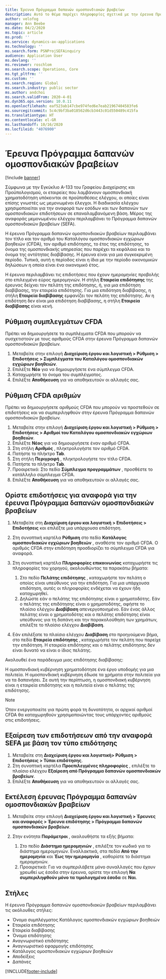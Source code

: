 ```yaml
---
title: Έρευνα Πρόγραμμα δαπανών ομοσπονδιακών βραβείων
description: Αυτό το θέμα παρέχει πληροφορίες σχετικά με την έρευνα Πρόγραμμα δαπανών ομοσπονδιακών βραβείων.
author: velofog
manager: Ann Beebe
ms.date: 04/2/2020
ms.topic: article
ms.prod: ''
ms.service: dynamics-ax-applications
ms.technology: ''
ms.search.form: PSNProjSEFAinquiry
audience: Application User
ms.devlang: ''
ms.reviewer: roschlom
ms.search.scope: Operations, Core
ms.tgt_pltfrm: ''
ms.custom: ''
ms.search.region: Global
ms.search.industry: public sector
ms.author: andchoi
ms.search.validFrom: 2020-4-01
ms.dyn365.ops.version: 10.0.11
ms.openlocfilehash: eaf523ab147cbe974fed6e7eab21967404583fe6
ms.sourcegitcommit: 5c4c9bf3ba018562d6cb3443c01d550489c415fa
ms.translationtype: HT
ms.contentlocale: el-GR
ms.lasthandoff: 10/16/2020
ms.locfileid: "4076900"
---
```

# <a name="schedule-of-expenditures-of-federal-awards-inquiry"></a>Έρευνα Πρόγραμμα δαπανών ομοσπονδιακών βραβείων

[!include [banner](../includes/banner.md)]

Σύμφωνα με την Εγκύκλιο Α-133 του Γραφείου Διαχείρισης και Προϋπολογισμού, οι εταιρείες που λαμβάνουν ομοσπονδιακή χρηματοδότηση υπόκεινται σε προϋποθέσεις ελέγχου, οι οποίες είναι επίσης γνωστές ως μεμονωμένοι έλεγχοι. Η διαδικασία ελέγχου χρησιμοποιείται για την αναφορά των εσόδων και των δαπανών των ομοσπονδιακών επιδοτήσεων σε επαναλαμβανόμενη βάση. Μέρος της αναφοράς μεμονωμένου ελέγχου περιλαμβάνει το Πρόγραμμα δαπανών ομοσπονδιακών βραβείων (SEFA).

Η έρευνα Πρόγραμμα δαπανών ομοσπονδιακών βραβείων περιλαμβάνει τον τίτλο και τον αριθμό του Καταλόγου ομοσπονδιακών εγχώριων βοηθειών (CFDA), τον αριθμό επιδότησης, το έτος της επιδότησης, το όνομα της ομοσπονδιακής υπηρεσίας που παρέχει τα κεφάλαια και το όνομα της οντότητας διαβίβασης. Η έρευνα είναι για μια συγκεκριμένη περίοδο. Τυπικά, αυτή η περίοδος είναι η ίδια με την περίοδο οικονομικών δηλώσεων η οποία είναι ένα οικονομικό έτος.

Η έρευνα περιλαμβάνει τις επιδοτήσεις που έχουν ημερομηνίες προβολής στο επιλεγμένο εύρος ημερομηνιών. Η στήλη **Εταιρεία επιδότησης** της έρευνας δείχνει τον πελάτη της επιδότησης, ή, για μια επιδότηση διαβίβασης, την εταιρεία επιδότησης. Για μια επιδότηση διαβίβασης, η στήλη **Εταιρεία διαβίβασης** εμφανίζει τον πελάτη της επιδότησης. Αν η επιδότηση δεν είναι μια επιδότηση διαβίβασης, η στήλη **Εταιρεία διαβίβασης** είναι κενή.

## <a name="set-up-the-cfda-clusters"></a>Ρύθμιση συμπλεγμάτων CFDA

Πρέπει να δημιουργήσετε τα συμπλέγματα CFDA που μπορούν να συσχετιστούν με τους αριθμούς CFDA στην έρευνα Πρόγραμμα δαπανών ομοσπονδιακών βραβείων.

1. Μεταβείτε στην επιλογή **Διαχείριση έργου και λογιστική \> Ρύθμιση \> Επιδοτήσεις \> Συμπλέγματα του Καταλόγου ομοσπονδιακών εγχώριων βοηθειών**.
2. Επιλέξτε **Νέο** για να δημιουργήσετε ένα σύμπλεγμα CFDA.
3. Καταχωρήστε το όνομα του συμπλέγματος.
4. Επιλέξτε **Αποθήκευση** για να αποθηκευτούν οι αλλαγές σας.

## <a name="set-up-cfda-numbers"></a>Ρύθμιση CFDA αριθμών

Πρέπει να δημιουργήσετε αριθμούς CFDA που μπορούν να προστεθούν σε επιδοτήσεις και να συμπεριληφθούν στην έρευνα Πρόγραμμα δαπανών ομοσπονδιακών βραβείων.

1. Μεταβείτε στην επιλογή **Διαχείριση έργου και λογιστική \> Ρύθμιση \> Επιδοτήσεις \> Αριθμοί του Καταλόγου ομοσπονδιακών εγχώριων βοηθειών**.
2. Επιλέξτε **Νέος** για να δημιουργήσετε έναν αριθμό CFDA.
3. Στη στήλη **Αριθμός** , πληκτρολογήστε τον αριθμό CFDA.
4. Πατήστε το πλήκτρο **Tab**.
5. Στη στήλη **Περιγραφή** , πληκτρολογήστε τον τίτλο CFDA.
6. Πατήστε το πλήκτρο **Tab**.
7. Προαιρετικό: Στο πεδίο **Σύμπλεγμα προγραμμάτων** , προσθέστε το κατάλληλο σύμπλεγμα CFDA.
8. Επιλέξτε **Αποθήκευση** για να αποθηκευτούν οι αλλαγές σας.

## <a name="set-up-grants-to-report-for-the-schedule-of-expenditures-of-federal-awards-inquiry"></a>Ορίστε επιδοτήσεις για αναφορά για την έρευνα Πρόγραμμα δαπανών ομοσπονδιακών βραβείων

1. Μεταβείτε στη **Διαχείριση έργου και λογιστική \> Επιδοτήσεις \> Επιδοτήσεις** και επιλέξτε μια υπάρχουσα επιδότηση.
2. Στη συνοπτική καρτέλα **Ρύθμιση** στο πεδίο **Κατάλογος ομοσπονδιακών εγχώριων βοηθειών** , αναθέστε τον αριθμό CFDA. Ο αριθμός CFDA στην επιδότηση προσδιορίζει το σύμπλεγμα CFDA για αναφορά.
3. Στη συνοπτική καρτέλα **Πληροφορίες επικοινωνίας** καταχωρήστε τις πληροφορίες του χορηγού, ακολουθώντας τα παρακάτω βήματα:

    1. Στο πεδίο **Πελάτης επιδότησης** , καταχωρήστε τον πελάτη ο οποίος είναι υπεύθυνος για την επιδότηση. Για μια υπάρχουσα επιδότηση, αυτές οι πληροφορίες ενδέχεται να έχουν ήδη καταχωρηθεί.
    2. Δηλώστε εάν ο πελάτης της επιδότησης είναι ο χρηματοδότης. Εάν ο πελάτης της επιδότησης είναι ο χρηματοδότης, αφήστε το πλαίσιο ελέγχου **Διαβίβαση** απενεργοποιημένο. Εάν ένας άλλος πελάτης είναι ο χρηματοδότης και ο πελάτης επιδότησης είναι υπεύθυνος για τη δαπάνη και την παρακολούθηση των χρημάτων, επιλέξτε το πλαίσιο ελέγχου **Διαβίβαση**.

4. Εάν επιλέξατε το πλαίσιο ελέγχου **Διαβίβαση** στο προηγούμενο βήμα, στο πεδίο **Εταιρεία επιδότησης** , καταχωρήστε τον πελάτη που παρείχε την επιδότηση. Η εταιρεία επιδότησης και ο πελάτης επιδότησης δεν είναι δυνατό να είναι ο ίδιος πελάτης.

Ακολουθεί ένα παράδειγμα μιας επιδότησης διαβίβασης:

Η ομοσπονδιακή κυβέρνηση χρηματοδότησε ένα έργο υποδομής για μια πολιτεία. Η ομοσπονδιακή κυβέρνηση έδωσε τα χρήματα στην πολιτεία για να τα δαπανήσει. Σε αυτή την περίπτωση, η ομοσπονδιακή κυβέρνηση είναι η εταιρεία επιδότησης και η πολιτεία είναι ο πελάτης της επιδότησης.

> [!NOTE] 
> Όταν ενεργοποιείτε για πρώτη φορά τη δυνατότητα, οι αρχικοί αριθμοί CFDA θα καταχωρηθούν χρησιμοποιώντας τους υπάρχοντες αριθμούς στις επιδοτήσεις.

## <a name="exclude-grants-from-sefa-reporting-based-on-the-grant-type"></a>Εξαίρεση των επιδοτήσεων από την αναφορά SEFA με βάση τον τύπο επιδότησης

1. Μεταβείτε στη **Διαχείριση έργου και λογιστική\> Ρύθμιση \> Επιδοτήσεις \> Τύποι επιδότησης**.
2. Στη συνοπτική καρτέλα **Προεπιλεγμένες πληροφορίες** , επιλέξτε το πλαίσιο ελέγχου **Εξαίρεση από Πρόγραμμα δαπανών ομοσπονδιακών βραβείων**.
3. Επιλέξτε **Αποθήκευση** για να αποθηκευτούν οι αλλαγές σας.

## <a name="run-the-schedule-of-expenditures-of-federal-awards-inquiry"></a>Εκτέλεση έρευνας Πρόγραμμα δαπανών ομοσπονδιακών βραβείων

1. Μεταβείτε στην επιλογή **Διαχείριση έργου και λογιστική \> Έρευνες και αναφορές \> Έρευνα επιδότησης \> Πρόγραμμα δαπανών ομοσπονδιακών βραβείων**.
2. Στην ενότητα **Παράμετροι** , ακολουθήστε τα εξής βήματα:

    1. Στο πεδίο **Διάστημα ημερομηνιών** , επιλέξτε τον κωδικό για το διάστημα ημερομηνιών. Εναλλακτικά, στα πεδία **Από την ημερομηνία** και **Έως την ημερομηνία** , καθορίστε το διάστημα ημερομηνιών.
    2. Προαιρετικά: Για να συμπεριλάβετε μόνο συναλλαγές που έχουν χρεωθεί ως έσοδα στην έρευνα, ορίστε την επιλογή **Να συμπεριληφθούν μόνο τα τιμολογημένα έσοδα** σε **Ναι**.

## <a name="columns"></a>Στήλες

Η έρευνα Πρόγραμμα δαπανών ομοσπονδιακών βραβείων περιλαμβάνει τις ακόλουθες στήλες:

- Όνομα συμπλέγματος Κατάλογος ομοσπονδιακών εγχώριων βοηθειών
- Εταιρεία επιδότησης
- Εταιρεία διαβίβασης
- Όνομα επιδότησης
- Αναγνωριστικό επιδότησης
- Αναγνωριστικό εφαρμογής επιδότησης
- Κατάλογος ομοσπονδιακών εγχώριων βοηθειών
- Αποδείξεις
- Δαπάνες


[!INCLUDE[footer-include](../includes/footer-banner.md)]
